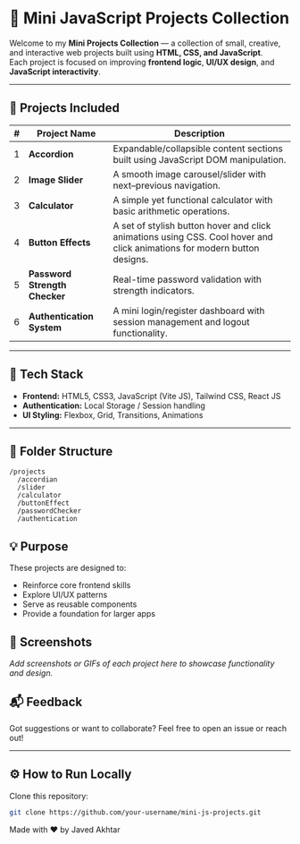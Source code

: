 # 🧩 Mini JavaScript Projects Collection  

Welcome to my **Mini Projects Collection** — a collection of small, creative, and interactive web projects built using **HTML, CSS, and JavaScript**.  
Each project is focused on improving **frontend logic**, **UI/UX design**, and **JavaScript interactivity**.

---

## 🚀 Projects Included

| # | Project Name | Description |
|---|---------------|-------------|
| 1 | **Accordion** | Expandable/collapsible content sections built using JavaScript DOM manipulation. |
| 2 | **Image Slider** | A smooth image carousel/slider with next–previous navigation. |
| 3 | **Calculator** | A simple yet functional calculator with basic arithmetic operations. |
| 4 | **Button Effects** |   A set of stylish button hover and click animations using CSS. Cool hover and click animations for modern button designs. |
| 5 | **Password Strength Checker** | Real-time password validation with strength indicators. |
| 6 | **Authentication System** | A mini login/register dashboard with session management and logout functionality. |

---

## 🧠 Tech Stack

- **Frontend:** HTML5, CSS3, JavaScript (Vite JS), Tailwind CSS, React JS
- **Authentication:** Local Storage / Session handling  
- **UI Styling:** Flexbox, Grid, Transitions, Animations  

---


## 📁 Folder Structure

```
/projects
  /accordian
  /slider
  /calculator
  /buttonEffect
  /passwordChecker
  /authentication

```

## 💡 Purpose

These projects are designed to:

- Reinforce core frontend skills  
- Explore UI/UX patterns  
- Serve as reusable components  
- Provide a foundation for larger apps

## 📸 Screenshots

_Add screenshots or GIFs of each project here to showcase functionality and design._

## 📬 Feedback

Got suggestions or want to collaborate? Feel free to open an issue or reach out!

---


## ⚙️ How to Run Locally

Clone this repository:  
   ```bash
   git clone https://github.com/your-username/mini-js-projects.git
   ```
Made with ❤️ by Javed Akhtar



